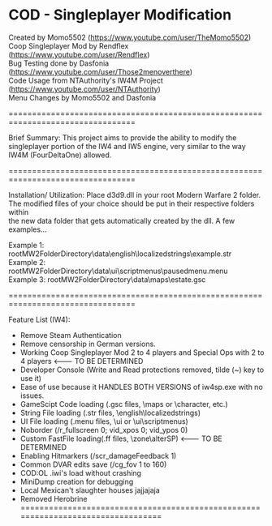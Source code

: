 COD - Singleplayer Modification
=================================================================================

Created by Momo5502 (https://www.youtube.com/user/TheMomo5502)  
Coop Singleplayer Mod by Rendflex (https://www.youtube.com/user/Rendflex)  
Bug Testing done by Dasfonia (https://www.youtube.com/user/Those2menoverthere)  
Code Usage from NTAuthority's IW4M Project (https://www.youtube.com/user/NTAuthority)  
Menu Changes by Momo5502 and Dasfonia

=================================================================================

Brief Summary: This project aims to provide the ability to modify the singleplayer
portion of the IW4 and IW5 engine, very similar to the way IW4M (FourDeltaOne) allowed.

=================================================================================

Installation/ Utilization: Place d3d9.dll in your root Modern Warfare 2 folder.  
The modified files of your choice should be put in their respective folders within  
the new data folder that gets automatically created by the dll.  A few examples...

Example 1: rootMW2FolderDirectory\data\english\localizedstrings\example.str  
Example 2: rootMW2FolderDirectory\data\ui\scriptmenus\pausedmenu.menu  
Example 3: rootMW2FolderDirectory\data\maps\estate.gsc

=================================================================================

Feature List (IW4):
- Remove Steam Authentication
- Remove censorship in German versions.
- Working Coop Singleplayer Mod 2 to 4 players and Special Ops with 2 to 4 players <--- TO BE DETERMINED
- Developer Console (Write and Read protections removed, tilde (~) key to use it)
- Ease of use because it HANDLES BOTH VERSIONS of iw4sp.exe with no issues.
- GameScipt Code loading (.gsc files, \maps or \character, etc.)
- String File loading (.str files, \english\localizedstrings)
- UI File loading (.menu files, \ui or \ui\scriptmenus)
- Noborder (/r_fullscreen 0; vid_xpos 0; vid_ypos 0)
- Custom FastFile loading(.ff files, \zone\alterSP) <--- TO BE DETERMINED
- Enabling Hitmarkers (/scr_damageFeedback 1)
- Common DVAR edits save (/cg_fov 1 to 160)
- COD:OL .iwi's load without crashing 
- MiniDump creation for debugging
- Local Mexican't slaughter houses jajjajaja
- Removed Herobrine
=================================================================================
